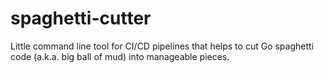 # spaghetti-cutter
Little command line tool for CI/CD pipelines that helps to cut Go spaghetti code (a.k.a. big ball of mud) into manageable pieces.
